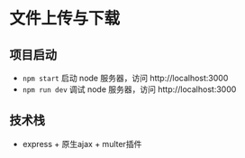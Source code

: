 # 文件上传与下载

## 项目启动
* `npm start`       启动 node 服务器，访问 http://localhost:3000
* `npm run dev`     调试 node 服务器，访问 http://localhost:3000

## 技术栈
* express + 原生ajax + multer插件
